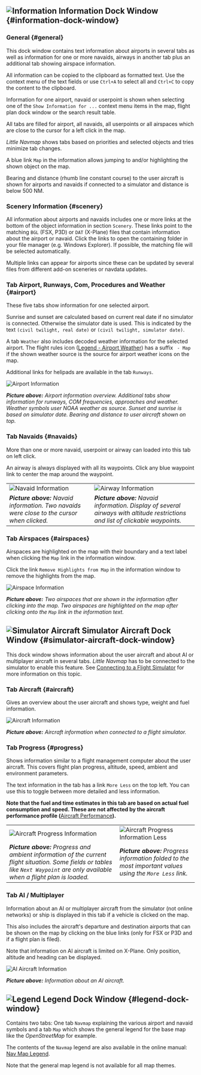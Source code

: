 ## ![Information](../images/icons/infodock.png "Information") Information Dock Window {#information-dock-window}

### General {#general}

This dock window contains text information about airports in several tabs as well as information for one or more navaids, airways in another tab plus an additional tab showing airspace information.

All information can be copied to the clipboard as formatted text. Use the context menu of the text fields or use `Ctrl+A` to select all and `Ctrl+C` to copy the content to the clipboard.

Information for one airport, navaid or userpoint is shown when selecting one of the `Show Information for ...` context menu items in the map, flight plan dock window or the search result table.

All tabs are filled for airport, all navaids, all userpoints or all airspaces which are close to the cursor for a left click in the map.

_Little Navmap_ shows tabs based on priorities and selected objects and tries minimize tab changes. 

A blue link `Map` in the information allows jumping to and/or highlighting the shown object on the map. 

Bearing and distance \(rhumb line constant course\) to the user aircraft is shown for airports and navaids if connected to a simulator and distance is below 500 NM.

### Scenery Information {#scenery}

All information about airports and navaids includes one or more links at the bottom of the object information in section `Scenery`. These links point to the matching `BGL` \(FSX, P3D\) or `DAT` \(X-Plane\) files that contain information about the airport or navaid. Click the links to open the containing folder in your file manager \(e.g. Windows Explorer\). If possible, the matching file will be selected automatically.

Multiple links can appear for airports since these can be updated by several files from different add-on sceneries or navdata updates.

### Tab Airport, Runways, Com, Procedures and Weather {#airport}

These five tabs show information for one selected airport.

Sunrise and sunset are calculated based on current real date if no simulator is connected. Otherwise the simulator date is used. This is indicated by the text `(civil twilight, real date)` or `(civil twilight, simulator date)`.

A tab `Weather` also includes decoded weather information for the selected airport. The flight rules icon \([Legend - Airport Weather](LEGEND.md#airport-weather)\) has a suffix ` - Map` if the shown weather source is the source for airport weather icons on the map.

Additional links for helipads are available in the tab `Runways`.

![Airport Information](../images/infoairport.jpg "Airport Information")

_**Picture above:** Airport information overview. Additional tabs show information for runways, COM frequencies, approaches and weather. Weather symbols user NOAA weather as source. Sunset and sunrise is based on simulator date. Bearing and distance to user aircraft shown on top._

### Tab Navaids {#navaids}

More than one or more navaid, userpoint or airway can loaded into this tab on left click.

An airway is always displayed with all its waypoints. Click any blue waypoint link to center the map around the waypoint.

| | |
| -- | -- |
| ![Navaid Information](../images/infonavaid.jpg "Navaid Information") | ![Airway Information](../images/infoairway.jpg "Airway Information") |
| _**Picture above:** Navaid information. Two navaids were close to the cursor when clicked._ | _**Picture above:** Navaid information. Display of several airways with altitude restrictions and list of clickable waypoints._ |

### Tab Airspaces {#airspaces}

Airspaces are highlighted on the map with their boundary and a text label when clicking the `Map` link in the information window.

Click the link `Remove Highlights from Map` in the information window to remove the highlights from the map.

![Airspace Information](../images/infoairspace.jpg "Airspace Information")

_**Picture above:** Two airspaces that are shown in the information after clicking into the map. Two airspaces are highlighted on the map after clicking onto the _`Map`_ link in the information text._

## ![Simulator Aircraft](../images/icons/aircraftdock.png "Simulator Aircraft") Simulator Aircraft Dock Window {#simulator-aircraft-dock-window}

This dock window shows information about the user aircraft and about AI or multiplayer aircraft in several tabs.
_Little Navmap_ has to be connected to the simulator to enable this feature.
See [Connecting to a Flight Simulator](CONNECT.md#connecting-to-a-flight-simulator) for more information on this topic.

### Tab Aircraft {#aircraft}

Gives an overview about the user aircraft and shows type, weight and fuel information.

![Aircraft Information](../images/infoac.jpg "Aircraft Information")

_**Picture above:** Aircraft information when connected to a flight simulator._

### Tab Progress {#progress}

Shows information similar to a flight management computer about the user aircraft. This covers flight plan progress,
altitude, speed, ambient and environment parameters.

The text information in the tab has a link `More Less` on the top left. You can use this to toggle between more detailed and less information.

**Note that the fuel and time estimates in this tab are based on actual fuel consumption and speed. These are not affected by the aircraft performance profile \(**[Aircraft Performance](AIRCRAFTPERF.md)**\).**

| | |
| -- | -- |
| ![Aircraft Progress Information](../images/infoacprogress.jpg "Aircraft Progress's Information") | ![Aircraft Progress Information Less](../images/infoacprogressless.jpg "Aircraft Progress's Information Less") |
| _**Picture above:** Progress and ambient information of the current flight situation. Some fields or tables like _`Next Waypoint`_ are only available when a flight plan is loaded._ | _**Picture above:** Progress information folded to the most important values using the _`More Less`_ link._ |

### Tab AI / Multiplayer

Information about an AI or multiplayer aircraft from the simulator \(not online networks\) or ship is displayed in this tab if a vehicle is clicked on the map.

This also includes the aircraft's departure and destination airports that can be shown on the map by clicking on the blue links \(only for FSX or P3D and if a flight plan is filed\).

Note that information on AI aircraft is limited on X-Plane. Only position, altitude and heading can be displayed.

![AI Aircraft Information](../images/infoacai.jpg "AI Aircraft Information")

_**Picture above:** Information about an AI aircraft._

## ![Legend](../images/icons/legenddock.png "Legend") Legend Dock Window {#legend-dock-window}

Contains two tabs: One tab  `Navmap` explaining the various airport and navaid symbols and a tab `Map` which shows the
general legend for the base map like the _OpenStreetMap_ for example.

The contents of the `Navmap` legend are also available in the online manual: [Nav Map Legend](LEGEND.md).

Note that the general map legend is not available for all map themes.

